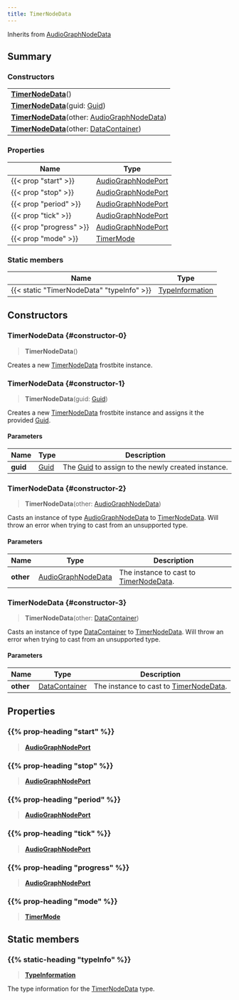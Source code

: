```yaml
---
title: TimerNodeData
---
```


Inherits from [AudioGraphNodeData](/vext/ref/fb/audiographnodedata)

## Summary

### Constructors

|  |
| --- |
| **[TimerNodeData](#constructor-0)**() |
| **[TimerNodeData](#constructor-1)**(guid: [Guid](/vext/ref/shared/type/guid)) |
| **[TimerNodeData](#constructor-2)**(other: [AudioGraphNodeData](/vext/ref/fb/audiographnodedata)) |
| **[TimerNodeData](#constructor-3)**(other: [DataContainer](/vext/ref/shared/type/datacontainer)) |

### Properties

| Name | Type |
| ---- | ---- |
| {{< prop "start" >}} | [AudioGraphNodePort](/vext/ref/fb/audiographnodeport) |
| {{< prop "stop" >}} | [AudioGraphNodePort](/vext/ref/fb/audiographnodeport) |
| {{< prop "period" >}} | [AudioGraphNodePort](/vext/ref/fb/audiographnodeport) |
| {{< prop "tick" >}} | [AudioGraphNodePort](/vext/ref/fb/audiographnodeport) |
| {{< prop "progress" >}} | [AudioGraphNodePort](/vext/ref/fb/audiographnodeport) |
| {{< prop "mode" >}} | [TimerMode](/vext/ref/fb/timermode) |

### Static members

| Name | Type |
| ---- | ---- |
| {{< static "TimerNodeData" "typeInfo" >}} | [TypeInformation](/vext/ref/shared/type/typeinformation) |

## Constructors

### TimerNodeData {#constructor-0}

> **TimerNodeData**()

Creates a new [TimerNodeData](/vext/ref/fb/timernodedata) frostbite instance.

### TimerNodeData {#constructor-1}

> **TimerNodeData**(guid: [Guid](/vext/ref/shared/type/guid))

Creates a new [TimerNodeData](/vext/ref/fb/timernodedata) frostbite instance and assigns it the provided [Guid](/vext/ref/shared/type/guid).

#### Parameters

| Name | Type | Description |
| ---- | ---- | ----------- |
| **guid** | [Guid](/vext/ref/shared/type/guid) | The [Guid](/vext/ref/shared/type/guid) to assign to the newly created instance. |

### TimerNodeData {#constructor-2}

> **TimerNodeData**(other: [AudioGraphNodeData](/vext/ref/fb/audiographnodedata))

Casts an instance of type [AudioGraphNodeData](/vext/ref/fb/audiographnodedata) to [TimerNodeData](/vext/ref/fb/timernodedata). Will throw an error when trying to cast from an unsupported type.

#### Parameters

| Name | Type | Description |
| ---- | ---- | ----------- |
| **other** | [AudioGraphNodeData](/vext/ref/fb/audiographnodedata) | The instance to cast to [TimerNodeData](/vext/ref/fb/timernodedata). |

### TimerNodeData {#constructor-3}

> **TimerNodeData**(other: [DataContainer](/vext/ref/shared/type/datacontainer))

Casts an instance of type [DataContainer](/vext/ref/shared/type/datacontainer) to [TimerNodeData](/vext/ref/fb/timernodedata). Will throw an error when trying to cast from an unsupported type.

#### Parameters

| Name | Type | Description |
| ---- | ---- | ----------- |
| **other** | [DataContainer](/vext/ref/shared/type/datacontainer) | The instance to cast to [TimerNodeData](/vext/ref/fb/timernodedata). |

## Properties

### {{% prop-heading "start" %}}

> **[AudioGraphNodePort](/vext/ref/fb/audiographnodeport)**

### {{% prop-heading "stop" %}}

> **[AudioGraphNodePort](/vext/ref/fb/audiographnodeport)**

### {{% prop-heading "period" %}}

> **[AudioGraphNodePort](/vext/ref/fb/audiographnodeport)**

### {{% prop-heading "tick" %}}

> **[AudioGraphNodePort](/vext/ref/fb/audiographnodeport)**

### {{% prop-heading "progress" %}}

> **[AudioGraphNodePort](/vext/ref/fb/audiographnodeport)**

### {{% prop-heading "mode" %}}

> **[TimerMode](/vext/ref/fb/timermode)**

## Static members

### {{% static-heading "typeInfo" %}}

> **[TypeInformation](/vext/ref/shared/type/typeinformation)**

The type information for the [TimerNodeData](/vext/ref/fb/timernodedata) type.

